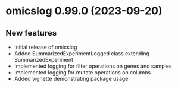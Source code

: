 # omicslog 0.99.0 (2023-09-20)

## New features

* Initial release of omicslog
* Added SummarizedExperimentLogged class extending SummarizedExperiment
* Implemented logging for filter operations on genes and samples
* Implemented logging for mutate operations on columns
* Added vignette demonstrating package usage
